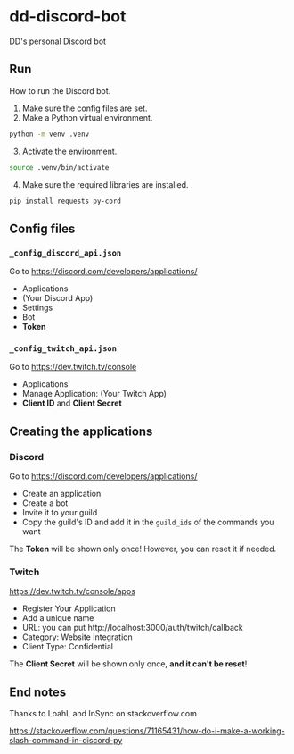 # dd-discord-bot 
DD's personal Discord bot 

## Run 
How to run the Discord bot. 

1. Make sure the config files are set. 
2. Make a Python virtual environment. 
```bash
python -m venv .venv
```
3. Activate the environment. 
```bash
source .venv/bin/activate
```
4. Make sure the required libraries are installed. 
```bash
pip install requests py-cord
```

## Config files 
### `_config_discord_api.json` 
Go to https://discord.com/developers/applications/ 

- Applications 
- (Your Discord App) 
- Settings 
- Bot 
- **Token** 

### `_config_twitch_api.json` 
Go to https://dev.twitch.tv/console 

- Applications 
- Manage Application: (Your Twitch App) 
- **Client ID** and **Client Secret** 

## Creating the applications 
### Discord 
Go to https://discord.com/developers/applications/ 

- Create an application 
- Create a bot 
- Invite it to your guild 
- Copy the guild's ID and add it in the `guild_ids` of the commands you want 

The **Token** will be shown only once! However, you can reset it if needed. 

### Twitch 
https://dev.twitch.tv/console/apps 

- Register Your Application 
- Add a unique name 
- URL: you can put http://localhost:3000/auth/twitch/callback 
- Category: Website Integration
- Client Type: Confidential 

The **Client Secret** will be shown only once, **and it can't be reset**! 

## End notes 
Thanks to LoahL and InSync on stackoverflow.com 

https://stackoverflow.com/questions/71165431/how-do-i-make-a-working-slash-command-in-discord-py 


